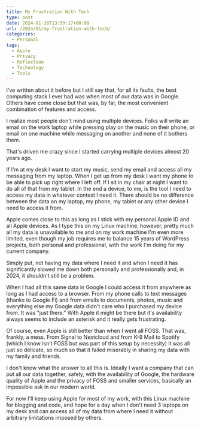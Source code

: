```yaml
---
title: My Frustration With Tech
type: post
date: 2024-01-26T13:59:17+00:00
url: /2024/01/my-frustration-with-tech/
categories:
  - Personal
tags:
  - Apple
  - Privacy
  - Reflection
  - Technology
  - Tools
---
```


I've written about it before but I still say that, for all its faults, the best computing stack I ever had was when most of our data was in Google. Others have come close but that was, by far, the most convenient combination of features and access.

I realize most people don't mind using multiple devices. Folks will write an email on the work laptop while pressing play on the music on their phone, or email on one machine while messaging on another and none of it bothers them.

That's driven me crazy since I started carrying multiple devices almost 20 years ago.

If I'm at my desk I want to start my music, send my email and access all my messaging from my laptop. When I get up from my desk I want my phone to be able to pick up right where I left off. If I sit in my chair at night I want to do all of that from my tablet. In the end a device, to me, is the tool I need to access my data in whatever context I need it. There should be no difference between the data on my laptop, my phone, my tablet or any other device I need to access it from.

Apple comes close to this as long as I stick with my personal Apple ID and all Apple devices. As I type this on my Linux machine, however, pretty much all my data is unavailable to me and on my work machine I'm even more limited, even though my job requires me to balance 15 years of WordPress projects, both personal and professional, with the work I'm doing for my current company.

Simply put, not having my data where I need it and when I need it has significantly slowed me down both personally and professionally and, in 2024, it shouldn't still be a problem.

When I had all this same data in Google I could access it from anywhere as long as I had access to a browser. From my phone calls to text messages (thanks to Google Fi) and from emails to documents, photos, music and everything else my Google data didn't care who I purchased my device from. It was "just there." With Apple it might be there but it's availability always seems to include an asterisk and it really gets frustrating.

Of course, even Apple is still better than when I went all FOSS. That was, frankly, a mess. From Signal to Nextcloud and from K-9 Mail to Spotify (which I know isn't FOSS but was part of this setup by necessity) it was all just so delicate, so much so that it failed miserably in sharing my data with my family and friends.

I don't know what the answer to all this is. Ideally I want a company that can put all our data together, safely, with the availability of Google, the hardware quality of Apple and the privacy of FOSS and smaller services, basically an impossible ask in our modern world.

For now I'll keep using Apple for most of my work, with this Linux machine for blogging and code, and hope for a day when I don't need 3 laptops on my desk and can access all of my data from where I need it without arbitrary limitations imposed by others.